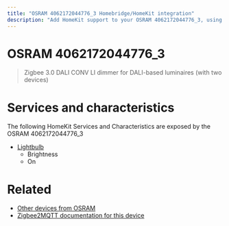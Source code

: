 ```yaml
---
title: "OSRAM 4062172044776_3 Homebridge/HomeKit integration"
description: "Add HomeKit support to your OSRAM 4062172044776_3, using Homebridge, Zigbee2MQTT and homebridge-z2m."
---
```

<!---
This file has been GENERATED using src/docgen/docgen.ts
DO NOT EDIT THIS FILE MANUALLY!
-->
# OSRAM 4062172044776_3
> Zigbee 3.0 DALI CONV LI dimmer for DALI-based luminaires (with two devices)


# Services and characteristics
The following HomeKit Services and Characteristics are exposed by
the OSRAM 4062172044776_3

* [Lightbulb](../../light.md)
  * Brightness
  * On


# Related
* [Other devices from OSRAM](../index.md#osram)
* [Zigbee2MQTT documentation for this device](https://www.zigbee2mqtt.io/devices/4062172044776_3.html)